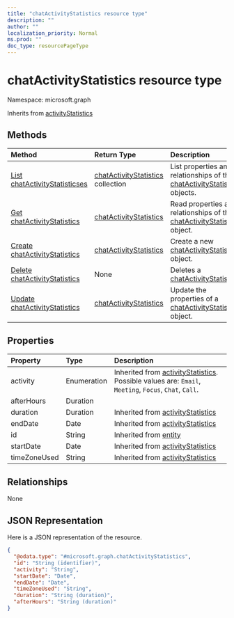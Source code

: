 ```yaml
---
title: "chatActivityStatistics resource type"
description: ""
author: ""
localization_priority: Normal
ms.prod: ""
doc_type: resourcePageType
---
```


# chatActivityStatistics resource type


Namespace: microsoft.graph




Inherits from [activityStatistics](../resources/activitystatistics.md)

## Methods
|Method|Return Type|Description|
|:---|:---|:---|
|[List chatActivityStatisticses](../api/chatactivitystatistics-list.md)|[chatActivityStatistics](../resources/chatactivitystatistics.md) collection|List properties and relationships of the [chatActivityStatistics](../resources/chatactivitystatistics.md) objects.|
|[Get chatActivityStatistics](../api/chatactivitystatistics-get.md)|[chatActivityStatistics](../resources/chatactivitystatistics.md)|Read properties and relationships of the [chatActivityStatistics](../resources/chatactivitystatistics.md) object.|
|[Create chatActivityStatistics](../api/chatactivitystatistics-create.md)|[chatActivityStatistics](../resources/chatactivitystatistics.md)|Create a new [chatActivityStatistics](../resources/chatactivitystatistics.md) object.|
|[Delete chatActivityStatistics](../api/chatactivitystatistics-delete.md)|None|Deletes a [chatActivityStatistics](../resources/chatactivitystatistics.md).|
|[Update chatActivityStatistics](../api/chatactivitystatistics-update.md)|[chatActivityStatistics](../resources/chatactivitystatistics.md)|Update the properties of a [chatActivityStatistics](../resources/chatactivitystatistics.md) object.|

## Properties
|Property|Type|Description|
|:---|:---|:---|
|activity|Enumeration| Inherited from [activityStatistics](../resources/activitystatistics.md). Possible values are: `Email`, `Meeting`, `Focus`, `Chat`, `Call`.|
|afterHours|Duration||
|duration|Duration| Inherited from [activityStatistics](../resources/activitystatistics.md)|
|endDate|Date| Inherited from [activityStatistics](../resources/activitystatistics.md)|
|id|String| Inherited from [entity](../resources/entity.md)|
|startDate|Date| Inherited from [activityStatistics](../resources/activitystatistics.md)|
|timeZoneUsed|String| Inherited from [activityStatistics](../resources/activitystatistics.md)|

## Relationships
None

## JSON Representation
Here is a JSON representation of the resource.
<!-- {
  "blockType": "resource",
  "keyProperty": "id",
  "@odata.type": "microsoft.graph.chatActivityStatistics",
  "baseType": "microsoft.graph.activityStatistics",
  "openType": false
}
-->
``` json
{
  "@odata.type": "#microsoft.graph.chatActivityStatistics",
  "id": "String (identifier)",
  "activity": "String",
  "startDate": "Date",
  "endDate": "Date",
  "timeZoneUsed": "String",
  "duration": "String (duration)",
  "afterHours": "String (duration)"
}
```

